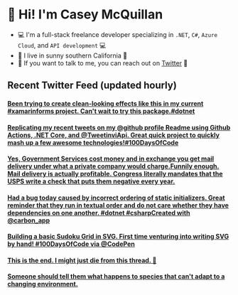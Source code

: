 # 👋 Hi! I'm Casey McQuillan

- 💻 I'm a full-stack freelance developer specializing in `.NET`, `C#`, `Azure Cloud`, and `API development` 💻
- 🌴 I live in sunny southern California 🌴
- 📲 If you want to talk to me, you can reach out on [Twitter](https://twitter.com/QuillCodes) 📲



## Recent Twitter Feed (updated hourly)

<!-- BEGIN TWEETS -->
#### [Been trying to create clean-looking effects like this in my current #xamarinforms project. Can't wait to try this package.#dotnet](https://twitter.com/QuillCodes/status/1298370812727005185)

#### [Replicating my recent tweets on my @github profile Readme using Github Actions, .NET Core, and @TweetinviApi. Great quick project to quickly mash up a few awesome technologies!#100DaysOfCode](https://twitter.com/QuillCodes/status/1296178072077520896)

#### [Yes, Government Services cost money and in exchange you get mail delivery under what a private company would charge.Funnily enough. Mail delivery is actually profitable. Congress literally mandates that the USPS write a check that puts them negative every year.](https://twitter.com/QuillCodes/status/1295068257502687235)

#### [Had a bug today caused by incorrect ordering of static initializers. Great reminder that they run in textual order and do not care whether they have dependencies on one another. #dotnet #csharpCreated with @carbon_app ](https://twitter.com/QuillCodes/status/1292882966629117952)

#### [Building a basic Sudoku Grid in SVG. First time venturing into writing SVG by hand! #100DaysOfCode   via @CodePen](https://twitter.com/QuillCodes/status/1292691952274612224)

#### [This is the end. I might just die from this thread. 🤣](https://twitter.com/QuillCodes/status/1291982246790828033)

#### [Someone should tell them what happens to species that can't adapt to a changing environment.](https://twitter.com/QuillCodes/status/1289970851169726465)
<!-- END TWEETS -->

<!--
**cmcquillan/cmcquillan** is a ✨ _special_ ✨ repository because its `README.md` (this file) appears on your GitHub profile.

Here are some ideas to get you started:

- 🔭 I’m currently working on ...
- 🌱 I’m currently learning ...
- 👯 I’m looking to collaborate on ...
- 🤔 I’m looking for help with ...
- 💬 Ask me about ...
- 📫 How to reach me: ...
- 😄 Pronouns: ...
- ⚡ Fun fact: ...
-->
